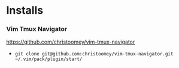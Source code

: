 # Installs



### Vim Tmux Navigator

https://github.com/christoomey/vim-tmux-navigator

 - ```git clone git@github.com:christoomey/vim-tmux-navigator.git ~/.vim/pack/plugin/start/```
